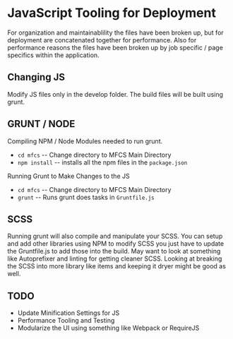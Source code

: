 # JavaScript Tooling for Deployment

For organization and maintainablility the files have been broken up, but for deployment are concatenated together for performance.  Also for performance reasons the files have been broken up by job specific / page specifics within the application.  

## Changing JS 

Modify JS files only in the develop folder.  The build files will be built using grunt.  

## GRUNT / NODE

Compiling NPM / Node Modules needed to run grunt.  

 * ```cd mfcs``` -- Change directory to MFCS Main Directory
 * ```npm install``` -- installs all the npm files in the ```package.json```

Running Grunt to Make Changes to the JS

 * ```cd mfcs``` -- Change directory to MFCS Main Directory
 * ``` grunt ``` -- Runs grunt does tasks in ```Gruntfile.js```

## SCSS

Running grunt will also compile and manipulate your SCSS.  You can setup and add other libraries using NPM to modify SCSS you just have to update the Gruntfile.js to add those into the build.  May want to look at something like Autoprefixer and linting for getting cleaner SCSS.  Looking at breaking the SCSS into more library like items and keeping it dryer might be good as well.  

## TODO

* Update Minification Settings for JS
* Performance Tooling and Testing
* Modularize the UI using something like Webpack or RequireJS
